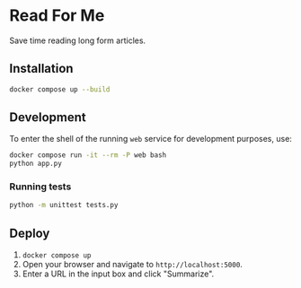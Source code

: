 # Read For Me

Save time reading long form articles.

## Installation

```bash
docker compose up --build
```

## Development

To enter the shell of the running `web` service for development purposes, use:

```bash
docker compose run -it --rm -P web bash
python app.py
```

### Running tests

```bash
python -m unittest tests.py
```

## Deploy

1. `docker compose up`
2. Open your browser and navigate to `http://localhost:5000`.
3. Enter a URL in the input box and click "Summarize".
